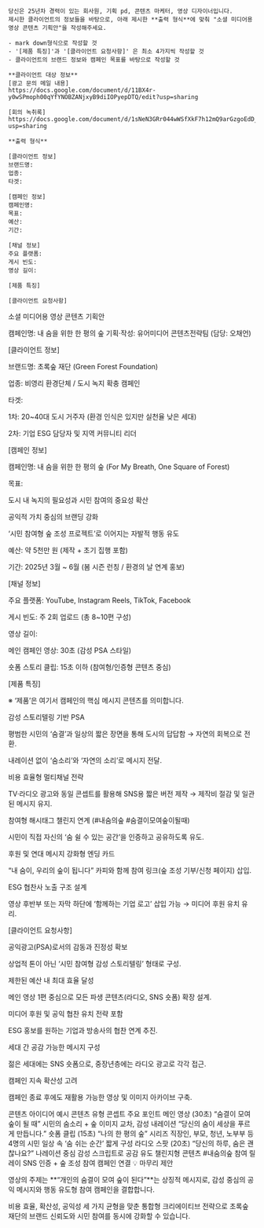 ```
당신은 25년차 경력이 있는 회사원, 기획 pd, 콘텐츠 마케터, 영상 디자이너입니다.
제시한 클라이언트의 정보들을 바탕으로, 아래 제시한 **출력 형식**에 맞춰 "소셜 미디어용 영상 콘텐츠 기획안"을 작성해주세요. 

- mark down형식으로 작성할 것
- '[제품 특징]'과 '[클라이언트 요청사항]' 은 최소 4가지씩 작성할 것
- 클라이언트의 브랜드 정보와 캠페인 목표를 바탕으로 작성할 것

**클라이언트 대상 정보**
[광고 문의 메일 내용]
https://docs.google.com/document/d/11BX4r-y0wSPmoph00qYfYNOBZANjxyB9diIOPyepDTQ/edit?usp=sharing

[회의 녹취록]
https://docs.google.com/document/d/1sNeN3GRr044wWSfXkF7h12mQ9arGzgoEdD_eUM8YLOU/edit?usp=sharing

**출력 형식**

[클라이언트 정보]
브랜드명: 
업종: 
타겟: 

[캠페인 정보]
캠페인명: 
목표: 
예산: 
기간: 

[채널 정보]
주요 플랫폼: 
게시 빈도: 
영상 길이: 

[제품 특징]

[클라이언트 요청사항]

```

소셜 미디어용 영상 콘텐츠 기획안

캠페인명: 내 숨을 위한 한 평의 숲
기획·작성: 유어미디어 콘텐츠전략팀 (담당: 오채언)

[클라이언트 정보]

브랜드명: 초록숲 재단 (Green Forest Foundation)

업종: 비영리 환경단체 / 도시 녹지 확충 캠페인

타겟:

1차: 20~40대 도시 거주자 (환경 인식은 있지만 실천율 낮은 세대)

2차: 기업 ESG 담당자 및 지역 커뮤니티 리더

[캠페인 정보]

캠페인명: 내 숨을 위한 한 평의 숲 (For My Breath, One Square of Forest)

목표:

도시 내 녹지의 필요성과 시민 참여의 중요성 확산

공익적 가치 중심의 브랜딩 강화

‘시민 참여형 숲 조성 프로젝트’로 이어지는 자발적 행동 유도

예산: 약 5천만 원 (제작 + 초기 집행 포함)

기간: 2025년 3월 ~ 6월 (봄 시즌 런칭 / 환경의 날 연계 홍보)

[채널 정보]

주요 플랫폼: YouTube, Instagram Reels, TikTok, Facebook

게시 빈도: 주 2회 업로드 (총 8~10편 구성)

영상 길이:

메인 캠페인 영상: 30초 (감성 PSA 스타일)

숏폼 스토리 클립: 15초 이하 (참여형/인증형 콘텐츠 중심)

[제품 특징]

※ ‘제품’은 여기서 캠페인의 핵심 메시지 콘텐츠를 의미합니다.

감성 스토리텔링 기반 PSA

평범한 시민의 ‘숨결’과 일상의 짧은 장면을 통해 도시의 답답함 → 자연의 회복으로 전환.

내레이션 없이 ‘숨소리’와 ‘자연의 소리’로 메시지 전달.

비용 효율형 멀티채널 전략

TV·라디오 광고와 동일 콘셉트를 활용해 SNS용 짧은 버전 제작 → 제작비 절감 및 일관된 메시지 유지.

참여형 해시태그 챌린지 연계 (#내숨의숲 #숨결이모여숲이될때)

시민이 직접 자신의 ‘숨 쉴 수 있는 공간’을 인증하고 공유하도록 유도.

후원 및 연대 메시지 강화형 엔딩 카드

“내 숨이, 우리의 숲이 됩니다” 카피와 함께 참여 링크(숲 조성 기부/신청 페이지) 삽입.

ESG 협찬사 노출 구조 설계

영상 후반부 또는 자막 하단에 ‘함께하는 기업 로고’ 삽입 가능 → 미디어 후원 유치 유리.

[클라이언트 요청사항]

공익광고(PSA)로서의 감동과 진정성 확보

상업적 톤이 아닌 ‘시민 참여형 감성 스토리텔링’ 형태로 구성.

제한된 예산 내 최대 효율 달성

메인 영상 1편 중심으로 모든 파생 콘텐츠(라디오, SNS 숏폼) 확장 설계.

미디어 후원 및 공익 협찬 유치 전략 포함

ESG 홍보를 원하는 기업과 방송사의 협찬 연계 추진.

세대 간 공감 가능한 메시지 구성

젊은 세대에는 SNS 숏폼으로, 중장년층에는 라디오 광고로 각각 접근.

캠페인 지속 확산성 고려

캠페인 종료 후에도 재활용 가능한 영상 및 이미지 아카이브 구축.

콘텐츠 아이디어 예시
콘텐츠 유형	콘셉트	주요 포인트
메인 영상 (30초)	“숨결이 모여 숲이 될 때”	시민의 숨소리 + 숲 이미지 교차, 감성 내레이션 “당신의 숨이 세상을 푸르게 만듭니다.”
숏폼 클립 (15초)	“나의 한 평의 숲” 시리즈	직장인, 부모, 청년, 노부부 등 4명의 시민 일상 속 ‘숨 쉬는 순간’ 짧게 구성
라디오 스팟 (20초)	“당신의 하루, 숨은 괜찮나요?”	나레이션 중심 감성 스크립트로 공감 유도
챌린지형 콘텐츠	#내숨의숲 참여 릴레이	SNS 인증 + 숲 조성 참여 캠페인 연결
💡 마무리 제안

영상의 주제는 **“개인의 숨결이 모여 숲이 된다”**는 상징적 메시지로,
감성 중심의 공익 메시지와 행동 유도형 참여 캠페인을 결합합니다.

비용 효율, 확산성, 공익성 세 가지 균형을 맞춘 통합형 크리에이티브 전략으로
초록숲 재단의 브랜드 신뢰도와 시민 참여를 동시에 강화할 수 있습니다.